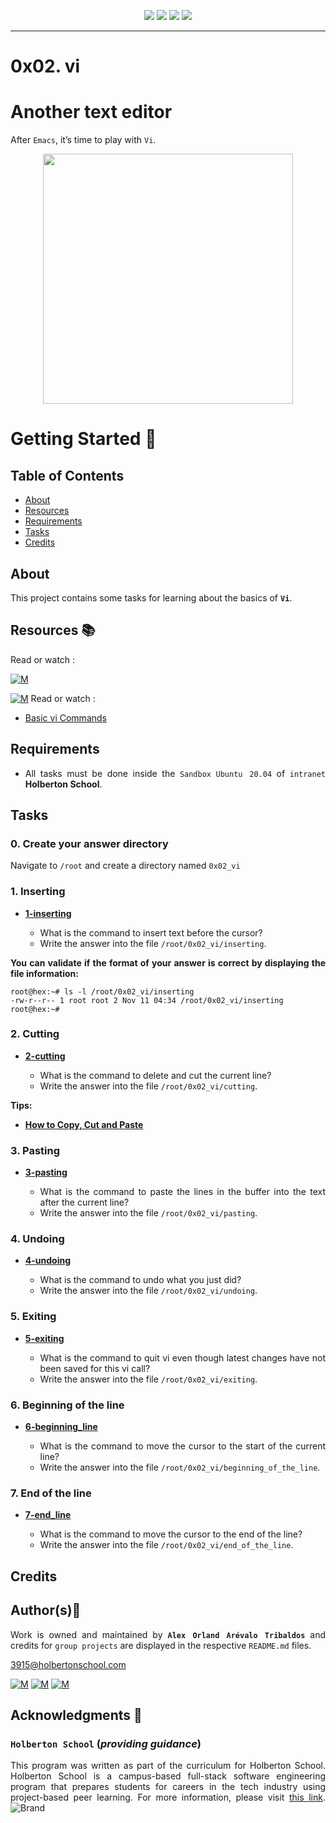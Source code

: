 <p align="center">
<img src="https://img.shields.io/badge/LINUX-darkgreen.svg"/>
<img src="https://img.shields.io/badge/Shell-ligthgreen.svg"/>
<img src="https://img.shields.io/badge/Vi-green.svg"/>
<img src="https://img.shields.io/badge/Markdown-black.svg"/>
	
</p>
	
---

# 0x02. vi

# Another text editor
After `Emacs`, it’s time to play with `Vi`.

<p align="center">
  <img width="400"  
        src="https://thumbs.gfycat.com/BothLameHuia-size_restricted.gif"
  >
</p>	

# Getting Started :running:	
<div style="text-align: justify">
	
## Table of Contents
* [About](#about)
* [Resources](#resources-books)
* [Requirements](#requirements)
* [Tasks](#tasks)
* [Credits](#credits)

## About
	
This project contains some tasks for learning about the basics of **`Vi`**.
  
## Resources :books:
Read or watch :

[![M](https://upload.wikimedia.org/wikipedia/commons/thumb/2/2f/Google_2015_logo.svg/80px-Google_2015_logo.svg.png)](https://www.google.com/search?q=vi+commands&ei=n7UzYoy0Edac4-EPvum7cA&oq=vi+or+vim&gs_lcp=Cgdnd3Mtd2l6EAEYATIHCAAQRxCwAzIHCAAQRxCwAzIHCAAQRxCwAzIHCAAQRxCwAzIHCAAQRxCwAzIHCAAQRxCwAzIHCAAQRxCwAzIHCAAQRxCwAzIKCC4Q1AIQsAMQQ0oECEEYAEoECEYYAFAAWABgqRxoAXABeACAAQCIAQCSAQCYAQDIAQnAAQE&sclient=gws-wiz)

[![M](https://upload.wikimedia.org/wikipedia/commons/thumb/e/e1/Logo_of_YouTube_%282015-2017%29.svg/70px-Logo_of_YouTube_%282015-2017%29.svg.png)](https://www.youtube.com/results?search_query=vi+or+vim)
Read or watch :
* [Basic vi Commands](https://intranet.hbtn.io/rltoken/ieceaHpLiVos7NhtjbtXYw) 

## Requirements
* All tasks must be done inside the `Sandbox` `Ubuntu 20.04` of `intranet` **Holberton School**. 

## Tasks

### 0. Create your answer directory

Navigate to `/root` and create a directory named `0x02_vi` 

### 1. Inserting

+ **[1-inserting](./1-inserting)**

	* What is the command to insert text before the cursor?
	* Write the answer into the file `/root/0x02_vi/inserting`.

**You can validate if the format of your answer is correct by displaying the file information:**

```
root@hex:~# ls -l /root/0x02_vi/inserting
-rw-r--r-- 1 root root 2 Nov 11 04:34 /root/0x02_vi/inserting
root@hex:~# 
```

### 2. Cutting

+ **[2-cutting](./2-cutting)**

	* What is the command to delete and cut the current line?
	* Write the answer into the file `/root/0x02_vi/cutting`.

**Tips:**
- **[How to Copy, Cut and Paste](https://intranet.hbtn.io/rltoken/mJvtwbqnq-jtTBZBpg5O5A)** 


### 3. Pasting

+ **[3-pasting](./3-pasting)**

	* What is the command to paste the lines in the buffer into the text after the current line?
	* Write the answer into the file `/root/0x02_vi/pasting`.


### 4. Undoing

+ **[4-undoing](./4-undoing)** 

	* What is the command to undo what you just did?
	* Write the answer into the file `/root/0x02_vi/undoing`.

### 5. Exiting

+ **[5-exiting](./5-exiting)**
	
	* What is the command to quit vi even though latest changes have not been saved for this vi call?
	* Write the answer into the file `/root/0x02_vi/exiting`.


### 6. Beginning of the line

+ **[6-beginning_line](6-beginning_line)**

	* What is the command to move the cursor to the start of the current line?
	* Write the answer into the file `/root/0x02_vi/beginning_of_the_line`.


### 7. End of the line

+ **[7-end_line](./7-end_line)**

	* What is the command to move the cursor to the end of the line?
	* Write the answer into the file `/root/0x02_vi/end_of_the_line`.
	
## Credits

## Author(s):blue_book:

Work is owned and maintained by 
	**`Alex Orland Arévalo Tribaldos`**  and credits for `group projects` are displayed in the respective `README.md` files.

<3915@holbertonschool.com>
	
[![M](https://upload.wikimedia.org/wikipedia/commons/thumb/9/91/Octicons-mark-github.svg/25px-Octicons-mark-github.svg.png)](https://github.com/Alexoat76)
[![M](https://upload.wikimedia.org/wikipedia/fr/thumb/c/c8/Twitter_Bird.svg/25px-Twitter_Bird.svg.png)](https://twitter.com/aoarevalot)
[![M](https://upload.wikimedia.org/wikipedia/commons/thumb/c/ca/LinkedIn_logo_initials.png/25px-LinkedIn_logo_initials.png)](https://www.linkedin.com/in/Alexoat76/)

## Acknowledgments :mega: 

### **`Holberton School`** (*providing guidance*)
	
This program was written as part of the curriculum for Holberton School.
Holberton School is a campus-based full-stack software engineering program
that prepares students for careers in the tech industry using project-based
peer learning. For more information,  please visit [this link](https://www.holbertonschool.com/).
![Brand](https://assets.website-files.com/6105315644a26f77912a1ada/610540e8b4cd6969794fe673_Holberton_School_logo-04-04.svg)
